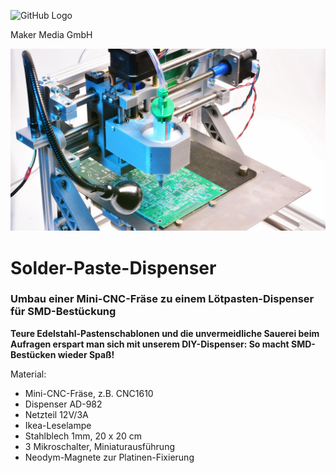 ![GitHub Logo](http://www.heise.de/make/icons/make_logo.png)

Maker Media GmbH

![Aufmacher](https://github.com/MakeMagazinDE/Solder-Paste-Dispenser/blob/main/cnc1610_s.JPG)

# Solder-Paste-Dispenser

### Umbau einer Mini-CNC-Fräse zu einem Lötpasten-Dispenser für SMD-Bestückung

**Teure Edelstahl-Pastenschablonen und die unvermeidliche Sauerei beim Aufragen erspart man sich mit unserem DIY-Dispenser: So macht SMD-Bestücken wieder Spaß!**

Material:

* Mini-CNC-Fräse, z.B. CNC1610
* Dispenser AD-982
* Netzteil 12V/3A
* Ikea-Leselampe
* Stahlblech 1mm, 20 x 20 cm
* 3 Mikroschalter, Miniaturausführung
* Neodym-Magnete zur Platinen-Fixierung


